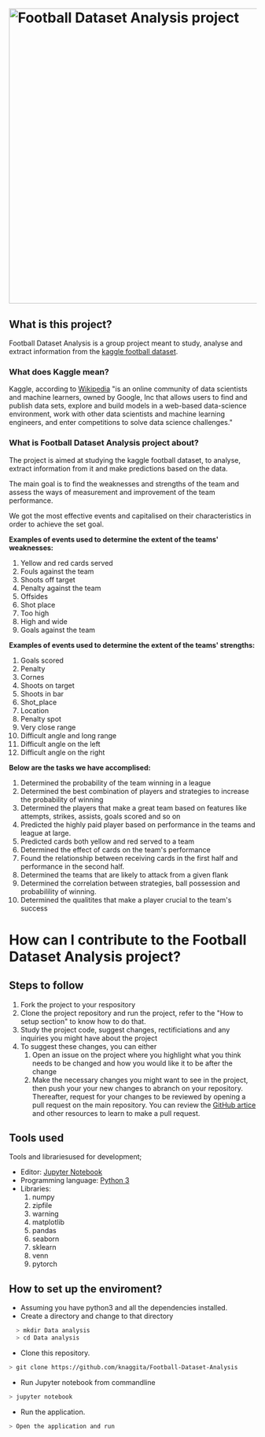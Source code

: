# <img src="https://github.com/knaggita/Football-Dataset-Analysis/blob/master/logo.png" width="600" alt="Football Dataset Analysis project">

## What is this project?
Football Dataset Analysis is a group project meant to study, analyse and extract information from the [kaggle football dataset](https://www.kaggle.com/secareanualin/football-events/home).


### What does Kaggle mean?
Kaggle, according to [Wikipedia](https://en.wikipedia.org/wiki/Kaggle) "is an online community of data scientists and machine learners, owned by Google, Inc that allows users to find and publish data sets, explore and build models in a web-based data-science environment, work with other data scientists and machine learning engineers, and enter competitions to solve data science challenges."

### What is Football Dataset Analysis project about?
The project is aimed at studying the kaggle football dataset, to analyse, extract information from it and make predictions based on the data.

The main goal is to find the weaknesses and strengths of the team and assess the ways of measurement and improvement of the team performance.

We got the most effective events and capitalised on their characteristics in order to achieve the set goal.



**Examples of events used to determine the extent of the teams' weaknesses:**
1. Yellow and red cards served
2. Fouls against the team 
4. Shoots off target 
5. Penalty against the team 
6. Offsides
7. Shot place
8. Too high
9. High and wide
10. Goals against the team

**Examples of events used to determine the extent of the teams' strengths:**

1. Goals scored
2. Penalty
3. Cornes
4. Shoots on target
5. Shoots in bar
7. Shot_place
8. Location
9. Penalty spot
10. Very close range
11. Difficult angle and long range
12. Difficult angle on the left
13. Difficult angle on the right

**Below are the tasks we have accomplised:**

1.  Determined the probability of the team winning in a league 
2.  Determined the best combination of  players and strategies to increase the probability of winning
3.  Determined the players that make a great team based on features like attempts, strikes, assists, goals scored and so on
4.  Predicted the highly paid player based on performance in the teams and league at large.
5.  Predicted cards both yellow and red served to a team 
6.  Determined the effect of cards on the team's performance
7.  Found the relationship between receiving cards in the first half and performance in the second half.
8.  Determined the teams that are likely to attack from a given flank 
9.  Determined the correlation between strategies, ball possession and probabilility of winning.
10. Determined the qualitites that make a player crucial to the team's success


# How can I contribute to the Football Dataset Analysis project?

## Steps to follow

1. Fork the project to your respository
4. Clone the project repository and run the project, refer to the "How to setup section" to know how to do that.
3. Study the project code, suggest changes, rectificiations and any inquiries you might have about the project
5. To suggest these changes, you can either
	1. Open an issue on the project where you highlight what you think needs to be changed and how you would like it to be after the change
	2. Make the necessary changes you might want to see in the project, then push your your new changes to abranch on your repository.
	Thereafter, request for your changes to be reviewed by opening a pull request on the main repository. You can review the [GitHub artice](https://help.github.com/articles/creating-a-pull-request/) and other resources to learn to make a pull request.

## Tools used

Tools and librariesused for development;
- Editor: [Jupyter Notebook](https://github.com/jupyter/notebook)
- Programming language: [Python 3](https://www.python.org/download/releases/3.0/)
- Libraries: 
	1. numpy
	2. zipfile
	3. warning
	4. matplotlib
	5. pandas
	6. seaborn
	7. sklearn
	8. venn 
	9. pytorch


## How to set up the enviroment?
- Assuming you have python3 and all the dependencies installed.
- Create a directory and change to that directory
```sh
  > mkdir Data analysis
  > cd Data analysis
```
- Clone this repository.
```sh
> git clone https://github.com/knaggita/Football-Dataset-Analysis
```
- Run Jupyter notebook from commandline
```sh
> jupyter notebook
```
- Run the application.
```sh
> Open the application and run 
```




